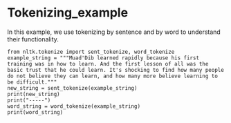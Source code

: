 # Tokenizing_example
In this example, we use tokenizing by sentence and by word to understand their functionality.

    from nltk.tokenize import sent_tokenize, word_tokenize
    example_string = """Muad'Dib learned rapidly because his first training was in how to learn. And the first lesson of all was the basic trust that he could learn. It's shocking to find how many people do not believe they can learn, and how many more believe learning to be difficult."""
    new_string = sent_tokenize(example_string)
    print(new_string)
    print("-----")
    word_string = word_tokenize(example_string)
    print(word_string)

